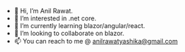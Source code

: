 - 👋 Hi, I’m Anil Rawat.
- 👀 I’m interested in .net core.
- 🌱 I’m currently learning blazor/angular/react.
- 💞️ I’m looking to collaborate on blazor.
- 📫 You can reach to me @ anilrawatyashika@gmail.com

<!---
AnilRawat03/AnilRawat03 is a ✨ special ✨ repository because its `README.md` (this file) appears on your GitHub profile.
You can click the Preview link to take a look at your changes.
--->
